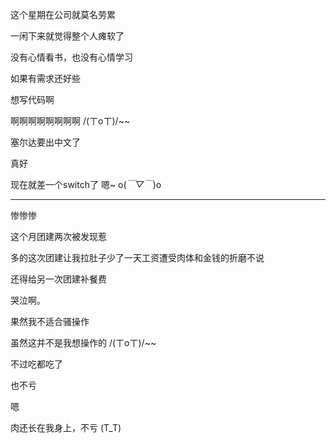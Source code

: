 这个星期在公司就莫名劳累

一闲下来就觉得整个人瘫软了

没有心情看书，也没有心情学习

如果有需求还好些

想写代码啊

啊啊啊啊啊啊啊啊 /(ㄒoㄒ)/~~

塞尔达要出中文了

真好

现在就差一个switch了 嗯~ o(*￣▽￣*)o

____

惨惨惨

这个月团建两次被发现惹

多的这次团建让我拉肚子少了一天工资遭受肉体和金钱的折磨不说

还得给另一次团建补餐费

哭泣啊。

果然我不适合骚操作

虽然这并不是我想操作的 /(ㄒoㄒ)/~~

不过吃都吃了

也不亏

嗯

肉还长在我身上，不亏 (T_T)